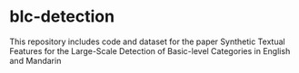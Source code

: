 # blc-detection
This repository includes code and dataset for the paper Synthetic Textual Features for the Large-Scale Detection of Basic-level Categories in English and Mandarin
